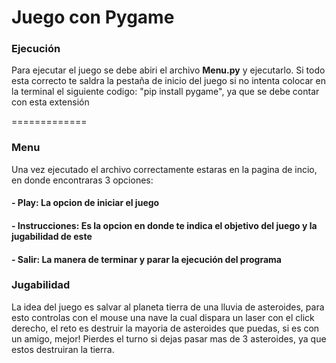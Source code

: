 # Juego con Pygame

### Ejecución
Para ejecutar el juego se debe abiri el archivo **Menu.py** y ejecutarlo.
Si todo esta correcto te saldra la pestaña de inicio del juego si no intenta colocar en la terminal el siguiente codigo:
"pip install pygame", ya que se debe contar con esta extensión

=============
### Menu
Una vez ejecutado el archivo correctamente estaras en la pagina de incio, en donde encontraras 3 opciones:
#### **- Play**: La opcion de iniciar el juego 
#### **- Instrucciones**: Es la opcion en donde te indica el objetivo del juego y la jugabilidad de este
#### **- Salir**: La manera de terminar y parar la ejecución del programa

### Jugabilidad 
La idea del juego es salvar al planeta tierra de una lluvia de asteroides, para esto controlas con el mouse una nave la cual dispara un laser con el click derecho, el reto es destruir la mayoria de asteroides que puedas, si es con un amigo, mejor! Pierdes el turno si dejas pasar mas de 3 asteroides, ya que estos destruiran la tierra.
